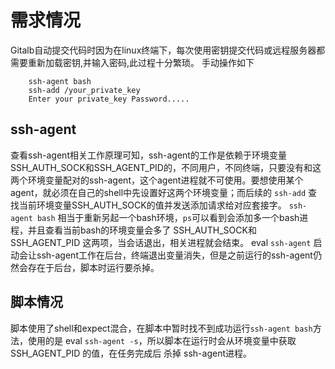 # 需求情况

Gitalb自动提交代码时因为在linux终端下，每次使用密钥提交代码或远程服务器都需要重新加载密钥,并输入密码,此过程十分繁琐。
手动操作如下
```shell
	ssh-agent bash
	ssh-add /your_private_key
	Enter your private_key Password.....
```
## ssh-agent
查看ssh-agent相关工作原理可知，ssh-agent的工作是依赖于环境变量SSH_AUTH_SOCK和SSH_AGENT_PID的，不同用户，不同终端，只要没有和这两个环境变量配对的ssh-agent，这个agent进程就不可使用。要想使用某个agent，就必须在自己的shell中先设置好这两个环境变量；而后续的 `ssh-add` 查找当前环境变量SSH_AUTH_SOCK的值并发送添加请求给对应套接字。
`ssh-agent bash` 相当于重新另起一个bash环境，`ps`可以看到会添加多一个bash进程，并且查看当前bash的环境变量会多了 SSH_AUTH_SOCK和SSH_AGENT_PID 这两项，当会话退出，相关进程就会结束。
eval `ssh-agent` 启动会让ssh-agent工作在后台，终端退出变量消失，但是之前运行的ssh-agent仍然会存在于后台，脚本时运行要杀掉。


## 脚本情况
脚本使用了shell和expect混合，在脚本中暂时找不到成功运行`ssh-agent bash`方法，使用的是 eval `ssh-agent -s`，所以脚本在运行时会从环境变量中获取 SSH_AGENT_PID 的值，在任务完成后 杀掉 ssh-agent进程。

